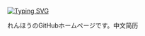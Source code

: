 [![Typing SVG](https://readme-typing-svg.herokuapp.com?font=M+PLUS&duration=3000&size=16&color=000000&lines=Hey+there+%F0%9F%91%8B;%E8%80%81%E9%93%81%E4%BD%A0%E5%A5%BD+%F0%9F%91%8B;%E3%81%93%E3%82%93%E3%81%AB%E3%81%A1%E3%81%AF%EF%BC%81+%F0%9F%91%8B)](https://git.io/typing-svg)

れんほうのGitHubホームページです。中文简历
